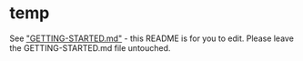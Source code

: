 temp
=======
See ["GETTING-STARTED.md"](GETTING-STARTED.md) - this README is for you to edit. Please leave the GETTING-STARTED.md file untouched. 